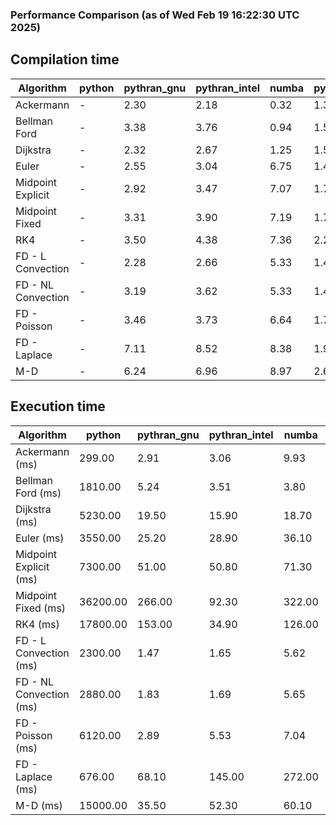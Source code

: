 ### Performance Comparison (as of Wed Feb 19 16:22:30 UTC 2025)
## Compilation time
Algorithm                 | python                    | pythran_gnu               | pythran_intel             | numba                     | pyccel_fortran_gnu        | pyccel_c_gnu              | pyccel_fortran_intel      | pyccel_c_intel           
------------------------- | ------------------------- | ------------------------- | ------------------------- | ------------------------- | ------------------------- | ------------------------- | ------------------------- | -------------------------
Ackermann                 | -                         | 2.30                      | 2.18                      | 0.32                      | 1.36                      | 1.33                      | 1.51                      | 1.42                     
Bellman Ford              | -                         | 3.38                      | 3.76                      | 0.94                      | 1.50                      | 1.63                      | 1.60                      | 1.69                     
Dijkstra                  | -                         | 2.32                      | 2.67                      | 1.25                      | 1.59                      | 1.71                      | 1.72                      | 1.90                     
Euler                     | -                         | 2.55                      | 3.04                      | 6.75                      | 1.48                      | 1.59                      | 1.60                      | 1.69                     
Midpoint Explicit         | -                         | 2.92                      | 3.47                      | 7.07                      | 1.72                      | 1.84                      | 1.84                      | 1.95                     
Midpoint Fixed            | -                         | 3.31                      | 3.90                      | 7.19                      | 1.78                      | 1.89                      | 1.89                      | 1.98                     
RK4                       | -                         | 3.50                      | 4.38                      | 7.36                      | 2.23                      | 2.28                      | 2.29                      | 2.36                     
FD - L Convection         | -                         | 2.28                      | 2.66                      | 5.33                      | 1.44                      | 1.53                      | 1.59                      | 1.65                     
FD - NL Convection        | -                         | 3.19                      | 3.62                      | 5.33                      | 1.44                      | 1.52                      | 1.60                      | 1.62                     
FD - Poisson              | -                         | 3.46                      | 3.73                      | 6.64                      | 1.74                      | 1.67                      | 2.91                      | 1.82                     
FD - Laplace              | -                         | 7.11                      | 8.52                      | 8.38                      | 1.94                      | 1.94                      | 2.13                      | 2.00                     
M-D                       | -                         | 6.24                      | 6.96                      | 8.97                      | 2.63                      | 2.47                      | 2.68                      | 2.79                     

## Execution time
Algorithm                 | python                    | pythran_gnu               | pythran_intel             | numba                     | pyccel_fortran_gnu        | pyccel_c_gnu              | pyccel_fortran_intel      | pyccel_c_intel           
------------------------- | ------------------------- | ------------------------- | ------------------------- | ------------------------- | ------------------------- | ------------------------- | ------------------------- | -------------------------
Ackermann (ms)            | 299.00                    | 2.91                      | 3.06                      | 9.93                      | 1.32                      | 1.23                      | 8.49                      | 4.36                     
Bellman Ford (ms)         | 1810.00                   | 5.24                      | 3.51                      | 3.80                      | 3.25                      | 3.72                      | 4.46                      | 6.73                     
Dijkstra (ms)             | 5230.00                   | 19.50                     | 15.90                     | 18.70                     | 18.00                     | 56.00                     | 23.10                     | 41.50                    
Euler (ms)                | 3550.00                   | 25.20                     | 28.90                     | 36.10                     | 14.00                     | 26.40                     | 14.80                     | 23.20                    
Midpoint Explicit (ms)    | 7300.00                   | 51.00                     | 50.80                     | 71.30                     | 21.80                     | 45.20                     | 16.40                     | 40.30                    
Midpoint Fixed (ms)       | 36200.00                  | 266.00                    | 92.30                     | 322.00                    | 74.30                     | 190.00                    | 57.50                     | 174.00                   
RK4 (ms)                  | 17800.00                  | 153.00                    | 34.90                     | 126.00                    | 32.60                     | 95.70                     | 50.00                     | 78.40                    
FD - L Convection (ms)    | 2300.00                   | 1.47                      | 1.65                      | 5.62                      | 1.62                      | 7.43                      | 1.41                      | 3.49                     
FD - NL Convection (ms)   | 2880.00                   | 1.83                      | 1.69                      | 5.65                      | 1.99                      | 6.73                      | 1.50                      | 3.12                     
FD - Poisson (ms)         | 6120.00                   | 2.89                      | 5.53                      | 7.04                      | 2.53                      | 14.40                     | 2.54                      | 12.40                    
FD - Laplace (ms)         | 676.00                    | 68.10                     | 145.00                    | 272.00                    | 56.70                     | 493.00                    | 63.50                     | 282.00                   
M-D (ms)                  | 15000.00                  | 35.50                     | 52.30                     | 60.10                     | 62.10                     | 108.00                    | 90.00                     | 66.70                    
